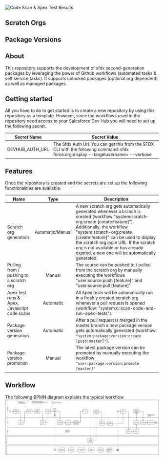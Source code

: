 ![Code Scan & Apex Test Results](../../actions/workflows/system-ci-scan-code-and-run-tests.yaml/badge.svg)

## Scratch Orgs

<!-- scratch-orgs:start -->
<!-- scratch-orgs:end -->

## Package Versions

<!-- package-versions:start -->
<!-- package-versions:end -->

## About

This repository supports the development of sfdx second-generation packages by leveraging the power of Github workflows (automated tasks & self service tasks). It supports unlocked packages (optional org dependent) as well as managed packages.

## Getting started

All you have to do to get started is to create a new repository by using this repository as a template.
However, since the workflows used in the repository need access to your Salesforce Dev Hub you will need to set up the following secret.

|   Secret Name   | Secret Value                                                                                                                                                |
| :-------------: | ----------------------------------------------------------------------------------------------------------------------------------------------------------- |
| DEVHUB_AUTH_URL | The Sfdx Auth Url. You can get this from the SFDX CLI with the following command: sfdx force:org:display --targetusername=<your dev hub username> --verbose |

## Features

Once the repository is created and the secrets are set up the following functionalities are available.

| Name                                         |       Type       | Description                                                                                                                                                                                                                                                                                                                                                           |
| -------------------------------------------- | :--------------: | --------------------------------------------------------------------------------------------------------------------------------------------------------------------------------------------------------------------------------------------------------------------------------------------------------------------------------------------------------------------- |
| Scratch org generation                       | Automatic/Manual | A new scratch org gets automatically generated whenever a branch is created (workflow "system:scratch-org:create [create:feature]"). Additionally, the workflow "system:scratch-org:create [create:feature]" can be used to display the scratch org login URL. If the scratch org is not available or has already expired, a new one will be automatically generated. |
| Pulling from / pushing to a scratch org      |      Manual      | The source can be pushed to / pulled from the scratch org by manually executing the workflows "user:source:push [feature]" and "user:source:pull [feature]"                                                                                                                                                                                                           |
| Apex test runs & Apex, Javascript code scans |    Automatic     | All Apex tests will be automatically run in a freshly created scratch org whenever a pull request is opened (workflow: "system:ci:scan-code-and-run-apex-tests").                                                                                                                                                                                                     |
| Package version generation                   |    Automatic     | After a pull request is merged in the master branch a new package version gets automatically generated (workflow: `"system:package:version:create [push:master]"`).                                                                                                                                                                                                   |
| Package version promotion                    |      Manual      | The latest package version can be promoted by manually executing the workflow `"user:package:version:promote [master]"`                                                                                                                                                                                                                                               |

## Workflow

The following BPMN diagram explains the typical workflow
![Workflow](./images/sfdx-github-wf.png)
